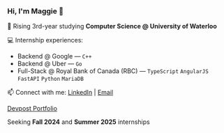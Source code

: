 ### Hi, I'm Maggie 💫

🌱  Rising 3rd-year studying **Computer Science @ University of Waterloo**

💻  Internship experiences:
- Backend @ Google — `C++`
- Backend @ Uber — `Go`
- Full-Stack @ Royal Bank of Canada (RBC) — `TypeScript` `AngularJS` `FastAPI` `Python` `MariaDB`

📫 Connect with me: [LinkedIn](https://www.linkedin.com/in/xmaggieliu/) | [Email](mailto:mm2liu@uwaterloo.ca)

[Devpost Portfolio](https://devpost.com/xmaggieliu)

Seeking **Fall 2024** and **Summer 2025** internships

<!--
Here are some ideas to get you started:

- 🔭 I’m currently working on ...
- 🌱 I’m currently learning ...
- 👯 I’m looking to collaborate on ...
- 🤔 I’m looking for help with ...
- 💬 Ask me about ...
- ⚡ Fun fact: ...
-->
